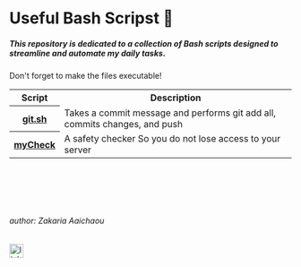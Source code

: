 <h1>Useful Bash Scripst 📜</h1>
<h5>This repository is dedicated to a collection of Bash scripts designed to streamline and automate my daily tasks.</h5>
<p">Don't forget to make the files executable!</p>
<table>
  <tr>
    <th>Script</th>
    <th>Description</th>
  </tr>
  <tr>
    <th><a href="https://github.com/Z-Sitawi/Zak_bash_scripts/blob/main/git.sh">git.sh</a></th>
    <td>Takes a commit message and performs git add all, commits changes, and push</td>
  </tr>
  <tr>
    <th><a href="https://github.com/Z-Sitawi/Zak_bash_scripts/blob/main/myCheck">myCheck</a></th>
    <td>A safety checker So you do not lose access to your server</td>
  </tr>
</table>
<br><br><br><br>
<h6>author: Zakaria Aaichaou</h6>
<a href="https://ma.linkedin.com/in/zakaria-aaichaou-842983270" target="_blanck"><img src="https://github.com/Z-Sitawi/Zak_bash_scripts/assets/125461010/875dfa0c-fb5a-4602-8842-b6a5e6788286" alt="linkden" width="25px" hight="25px"></a>
